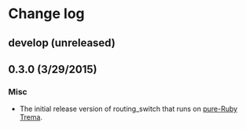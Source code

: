 # Change log

## develop (unreleased)


## 0.3.0 (3/29/2015)
### Misc
* The initial release version of routing_switch that runs on [pure-Ruby Trema](https://github.com/trema/trema_ruby).
